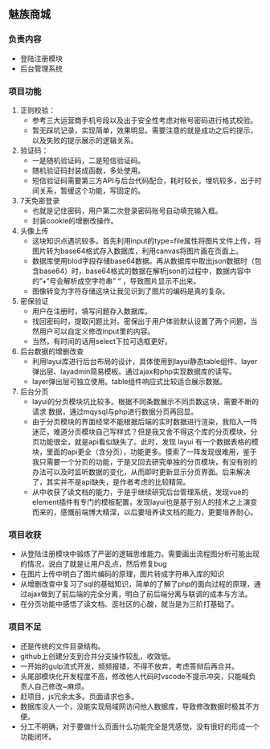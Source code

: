 ## 魅族商城
### 负责内容
- 登陆注册模块
- 后台管理系统
### 项目功能
1. 正则校验：
   + 参考三大运营商手机号段以及出于安全性考虑对帐号密码进行格式校验。
   + 暂无踩坑记录，实现简单，效果明显。需要注意的就是成功之后的提示，以及失败的提示展示的逻辑关系。
2. 验证码：
   + 一是随机验证码，二是短信验证码。
   + 随机验证码封装成函数，多处使用。
   + 短信验证码需要第三方API与后台代码配合，耗时较长，埋坑较多，出于时间关系，暂缓这个功能，写固定的。
3. 7天免密登录
   + 也就是记住密码，用户第二次登录密码账号自动填充输入框。
   + 封装cookie的增删改操作。
4. 头像上传
   + 这块知识点遇坑较多。首先利用input的type=file属性将图片文件上传，将图片转为base64格式存入数据库，利用canvas将图片画在页面上。
   + 数据库使用blod字段存储base64数据。再从数据库中取出json数据时（包含base64）时，base64格式的数据在解析json的过程中，数据内容中的”+“号会解析成空字符串” “ ，导致图片显示不出来。
   + 图像转变为字符存储这块让我见识到了图片的编码是真的复杂。
5. 密保验证
   + 用户在注册时，填写问题存入数据库。
   + 找回密码时，提取问题比对。密保出于用户体验默认设置了两个问题，当然用户可以自定义修改input里的内容。
   + 当然，有时间的话用select下拉可选框更好。
6. 后台数据的增删改查
   + 利用layui库进行后台布局的设计，具体使用到layui静态table组件、layer弹出层、layadmin简易模板。通过ajax和php实现数据库的读写。
   + layer弹出层可独立使用。table组件响应式比较适合展示数据。
7. 后台分页
   + layui的分页模块坑比较多。根据不同条数展示不同页数这块，需要不断的请求 数据，通过mqysql与php进行数据分页再回显。
   + 由于分页模块的界面经常不能根据后端的实时数据进行渲染，我陷入一阵迷茫，难道分页模块自己写样式？但是我又舍不得这个库的分页模块，分页功能很全，就是api看似缺失了。此时，发现 layui 有一个数据表格的模块，里面的api更全（含分页），功能更多。摸索了一阵发现很难用，鉴于我只需要一个分页的功能，于是又回去研究单独的分页模块，有没有别的办法可以及时监听数据的变化，从而即时更新显示分页界面。后来解决了，其实并不是api缺失，是作者考虑的比较精简。
   + 从中收获了读文档的能力，于是乎继续研究后台管理系统，发现vue的element插件有专门的模板配置，发现layui也是基于别人的技术之上演变而来的，感慨前端博大精深，以后要培养读文档的能力，更要培养耐心。
### 项目收获
- 从登陆注册模块中锻炼了严密的逻辑思维能力。需要画出流程图分析可能出现的情况，说白了就是让用户乱点，然后修复bug
- 在图片上传中明白了图片编码的原理，图片转成字符串入库的知识
- 从增删改查中复习了sql的基础知识，简单的了解了php的面向过程的原理，通过ajax做到了前后端的完全分离，明白了前后端分离与联调的成本与方法。
- 在分页功能中感悟了读文档、逛社区的心酸，就当是为三阶打基础了。
### 项目不足
- 还是传统的文件目录结构。
- github上创建分支到合并分支操作较乱，收效低。
- 一开始的gulp流式开发，频频报错，不得不放弃，考虑答辩后再合并。
- 头尾部模块化开发程度不高，修改他人代码时vscode不提示冲突，只能喊负责人自己修改~麻烦。
- 赶项目，js冗余太多。页面请求也多。
- 数据库没人一个，没能实现局域网访问他人数据库，导致修改数据时极其不方便。
- 分工不明确，对于要做什么页面什么功能完全是凭感觉，没有很好的形成一个功能闭环。
